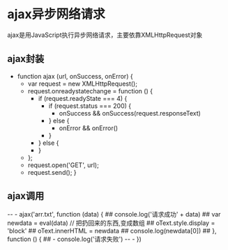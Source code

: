 # ajax异步网络请求 
ajax是用JavaScript执行异步网络请求，主要依靠XMLHttpRequest对象

## ajax封装
- function ajax (url, onSuccess, onError) {
  - var request = new XMLHttpRequest();
  - request.onreadystatechange = function () {
    - if (request.readyState === 4) {
      - if (request.status === 200) {
        - onSuccess && onSuccess(request.responseText)
      - } else {
        - onError && onError()
      - }
    - } else {
    - }
  - };
  - request.open('GET', url);
  - request.send();
}
## ajax调用
-- - ajax('arr.txt', function (data) {
      ##  console.log('请求成功' + data)
      ##  var newdata = eval(data)  // 把扔回来的东西,变成数组
      ## oText.style.display = 'block'
      ## oText.innerHTML = newdata
      ## console.log(newdata[0])
    ## }, function () {
    ## - console.log('请求失败')
-- - })

